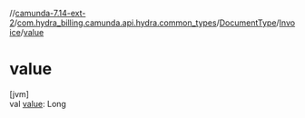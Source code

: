//[camunda-7.14-ext-2](../../../../index.md)/[com.hydra_billing.camunda.api.hydra.common_types](../../index.md)/[DocumentType](../index.md)/[Invoice](index.md)/[value](value.md)

# value

[jvm]\
val [value](value.md): Long
